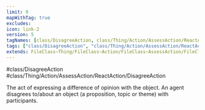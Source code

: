 ```yaml
---
limit: 9
mapWithTag: true
excludes:
icon: link-2
version: 5
tagNames: [class/DisagreeAction, class/Thing/Action/AssessAction/ReactAction/DisagreeAction, schema-org/DisagreeAction]
tags: ["class/DisagreeAction", "class/Thing/Action/AssessAction/ReactAction/DisagreeAction"]
extends: FileClass~Thing/FileClass~Action/FileClass~AssessAction/FileClass~ReactAction
---
```


#class/DisagreeAction
#class/Thing/Action/AssessAction/ReactAction/DisagreeAction


The act of expressing a difference of opinion with the object. An agent disagrees to/about an object (a proposition, topic or theme) with participants.

